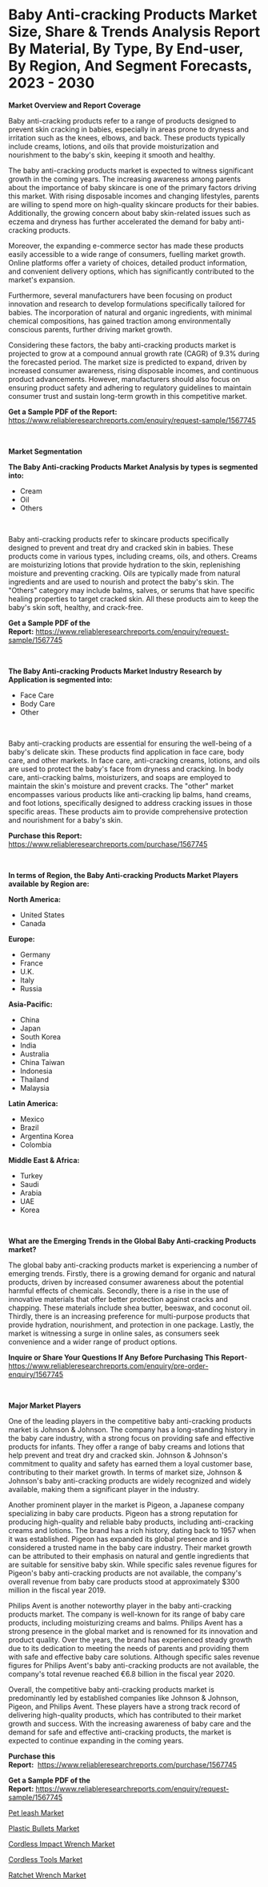 <p><h1>Baby Anti-cracking Products Market Size, Share & Trends Analysis Report By Material, By Type, By End-user, By Region, And Segment Forecasts, 2023 - 2030</h1></p><p><strong>Market Overview and Report Coverage</strong></p>
<p><p>Baby anti-cracking products refer to a range of products designed to prevent skin cracking in babies, especially in areas prone to dryness and irritation such as the knees, elbows, and back. These products typically include creams, lotions, and oils that provide moisturization and nourishment to the baby's skin, keeping it smooth and healthy.</p><p>The baby anti-cracking products market is expected to witness significant growth in the coming years. The increasing awareness among parents about the importance of baby skincare is one of the primary factors driving this market. With rising disposable incomes and changing lifestyles, parents are willing to spend more on high-quality skincare products for their babies. Additionally, the growing concern about baby skin-related issues such as eczema and dryness has further accelerated the demand for baby anti-cracking products.</p><p>Moreover, the expanding e-commerce sector has made these products easily accessible to a wide range of consumers, fuelling market growth. Online platforms offer a variety of choices, detailed product information, and convenient delivery options, which has significantly contributed to the market's expansion.</p><p>Furthermore, several manufacturers have been focusing on product innovation and research to develop formulations specifically tailored for babies. The incorporation of natural and organic ingredients, with minimal chemical compositions, has gained traction among environmentally conscious parents, further driving market growth.</p><p>Considering these factors, the baby anti-cracking products market is projected to grow at a compound annual growth rate (CAGR) of 9.3% during the forecasted period. The market size is predicted to expand, driven by increased consumer awareness, rising disposable incomes, and continuous product advancements. However, manufacturers should also focus on ensuring product safety and adhering to regulatory guidelines to maintain consumer trust and sustain long-term growth in this competitive market.</p></p>
<p><strong>Get a Sample PDF of the Report:</strong> <a href="https://www.reliableresearchreports.com/enquiry/request-sample/1567745">https://www.reliableresearchreports.com/enquiry/request-sample/1567745</a></p>
<p>&nbsp;</p>
<p><strong>Market Segmentation</strong></p>
<p><strong>The Baby Anti-cracking Products Market Analysis by types is segmented into:</strong></p>
<p><ul><li>Cream</li><li>Oil</li><li>Others</li></ul></p>
<p>&nbsp;</p>
<p><p>Baby anti-cracking products refer to skincare products specifically designed to prevent and treat dry and cracked skin in babies. These products come in various types, including creams, oils, and others. Creams are moisturizing lotions that provide hydration to the skin, replenishing moisture and preventing cracking. Oils are typically made from natural ingredients and are used to nourish and protect the baby's skin. The "Others" category may include balms, salves, or serums that have specific healing properties to target cracked skin. All these products aim to keep the baby's skin soft, healthy, and crack-free.</p></p>
<p><strong>Get a Sample PDF of the Report:</strong>&nbsp;<a href="https://www.reliableresearchreports.com/enquiry/request-sample/1567745">https://www.reliableresearchreports.com/enquiry/request-sample/1567745</a></p>
<p>&nbsp;</p>
<p><strong>The Baby Anti-cracking Products Market Industry Research by Application is segmented into:</strong></p>
<p><ul><li>Face Care</li><li>Body Care</li><li>Other</li></ul></p>
<p>&nbsp;</p>
<p><p>Baby anti-cracking products are essential for ensuring the well-being of a baby's delicate skin. These products find application in face care, body care, and other markets. In face care, anti-cracking creams, lotions, and oils are used to protect the baby's face from dryness and cracking. In body care, anti-cracking balms, moisturizers, and soaps are employed to maintain the skin's moisture and prevent cracks. The "other" market encompasses various products like anti-cracking lip balms, hand creams, and foot lotions, specifically designed to address cracking issues in those specific areas. These products aim to provide comprehensive protection and nourishment for a baby's skin.</p></p>
<p><strong>Purchase this Report:</strong>&nbsp; <a href="https://www.reliableresearchreports.com/purchase/1567745">https://www.reliableresearchreports.com/purchase/1567745</a></p>
<p>&nbsp;</p>
<p><strong>In terms of Region, the Baby Anti-cracking Products Market Players available by Region are:</strong></p>
<p>
    <p> <strong> North America: </strong>
        <ul>
            <li>United States</li>
            <li>Canada</li>
        </ul>
        </p> 
    <p> <strong> Europe: </strong>
        <ul>
            <li>Germany</li>
            <li>France</li>
            <li>U.K.</li>
            <li>Italy</li>
            <li>Russia</li>
        </ul>
        </p> 
    <p> <strong> Asia-Pacific: </strong>
        <ul>
            <li>China</li>
            <li>Japan</li>
            <li>South Korea</li>
            <li>India</li>
            <li>Australia</li>
            <li>China Taiwan</li>
            <li>Indonesia</li>
            <li>Thailand</li>
            <li>Malaysia</li>
        </ul>
        </p> 
    <p> <strong> Latin America: </strong>
        <ul>
            <li>Mexico</li>
            <li>Brazil</li>
            <li>Argentina Korea</li>
            <li>Colombia</li>
        </ul>
        </p> 
    <p> <strong> Middle East & Africa: </strong>
        <ul>
            <li>Turkey</li>
            <li>Saudi</li>
            <li>Arabia</li>
            <li>UAE</li>
            <li>Korea</li>
        </ul>
    </p>
    </p>
<p>&nbsp;</p>
<p><strong>What are the Emerging Trends in the Global Baby Anti-cracking Products market?</strong></p>
<p><p>The global baby anti-cracking products market is experiencing a number of emerging trends. Firstly, there is a growing demand for organic and natural products, driven by increased consumer awareness about the potential harmful effects of chemicals. Secondly, there is a rise in the use of innovative materials that offer better protection against cracks and chapping. These materials include shea butter, beeswax, and coconut oil. Thirdly, there is an increasing preference for multi-purpose products that provide hydration, nourishment, and protection in one package. Lastly, the market is witnessing a surge in online sales, as consumers seek convenience and a wider range of product options.</p></p>
<p><strong>Inquire or Share Your Questions If Any Before Purchasing This Report</strong>- <a href="https://www.reliableresearchreports.com/enquiry/pre-order-enquiry/1567745">https://www.reliableresearchreports.com/enquiry/pre-order-enquiry/1567745</a></p>
<p>&nbsp;</p>
<p><strong>Major Market Players</strong></p>
<p><p>One of the leading players in the competitive baby anti-cracking products market is Johnson & Johnson. The company has a long-standing history in the baby care industry, with a strong focus on providing safe and effective products for infants. They offer a range of baby creams and lotions that help prevent and treat dry and cracked skin. Johnson & Johnson's commitment to quality and safety has earned them a loyal customer base, contributing to their market growth. In terms of market size, Johnson & Johnson's baby anti-cracking products are widely recognized and widely available, making them a significant player in the industry.</p><p>Another prominent player in the market is Pigeon, a Japanese company specializing in baby care products. Pigeon has a strong reputation for producing high-quality and reliable baby products, including anti-cracking creams and lotions. The brand has a rich history, dating back to 1957 when it was established. Pigeon has expanded its global presence and is considered a trusted name in the baby care industry. Their market growth can be attributed to their emphasis on natural and gentle ingredients that are suitable for sensitive baby skin. While specific sales revenue figures for Pigeon's baby anti-cracking products are not available, the company's overall revenue from baby care products stood at approximately $300 million in the fiscal year 2019.</p><p>Philips Avent is another noteworthy player in the baby anti-cracking products market. The company is well-known for its range of baby care products, including moisturizing creams and balms. Philips Avent has a strong presence in the global market and is renowned for its innovation and product quality. Over the years, the brand has experienced steady growth due to its dedication to meeting the needs of parents and providing them with safe and effective baby care solutions. Although specific sales revenue figures for Philips Avent's baby anti-cracking products are not available, the company's total revenue reached €6.8 billion in the fiscal year 2020.</p><p>Overall, the competitive baby anti-cracking products market is predominantly led by established companies like Johnson & Johnson, Pigeon, and Philips Avent. These players have a strong track record of delivering high-quality products, which has contributed to their market growth and success. With the increasing awareness of baby care and the demand for safe and effective anti-cracking products, the market is expected to continue expanding in the coming years.</p></p>
<p><strong>Purchase this Report:</strong>&nbsp;&nbsp;<a href="https://www.reliableresearchreports.com/purchase/1567745">https://www.reliableresearchreports.com/purchase/1567745</a></p>
<p></p>
<p><strong>Get a Sample PDF of the Report:</strong>&nbsp;<a href="https://www.reliableresearchreports.com/enquiry/request-sample/1567745">https://www.reliableresearchreports.com/enquiry/request-sample/1567745</a></p>
<p><p><a href="https://medium.com/@sink.pay.sand/pet-leash-market-size-growth-forecast-2023-2030-af760764fc36">Pet leash Market</a></p><p><a href="https://medium.com/@blow.allow.stir/plastic-bullets-market-size-growth-forecast-2023-2030-7d0270a68613">Plastic Bullets Market</a></p><p><a href="https://www.linkedin.com/pulse/cordless-impact-wrench-market-insights-players-forecast-ooxze/">Cordless Impact Wrench Market</a></p><p><a href="https://www.linkedin.com/pulse/cordless-tools-market-size-share-global-analysis-report-otvze/">Cordless Tools Market</a></p><p><a href="https://www.linkedin.com/pulse/ratchet-wrench-market-challenges-opportunities-growth-drivers-dfhmc/">Ratchet Wrench Market</a></p></p>
